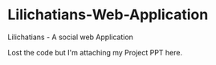 # Lilichatians-Web-Application
Lilichatians  - A social web Application


Lost the code but I'm attaching my Project PPT here.
